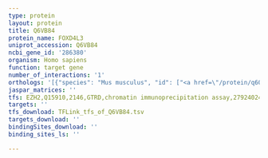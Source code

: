 ```yaml
---
type: protein
layout: protein
title: Q6VB84
protein_name: FOXD4L3
uniprot_accession: Q6VB84
ncbi_gene_id: '286380'
organism: Homo sapiens
function: target gene
number_of_interactions: '1'
orthologs: '[{"species": "Mus musculus", "id": ["<a href=\"/protein/q60688\">Q60688</a>"]}]'
jaspar_matrices: ''
tfs: EZH2,Q15910,2146,GTRD,chromatin immunoprecipitation assay,27924024%5Buid%5D,No
targets: ''
tfs_download: TFLink_tfs_of_Q6VB84.tsv
targets_download: ''
bindingSites_download: ''
binding_sites_ls: ''

---
```

